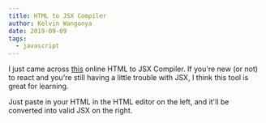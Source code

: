 ```yaml
---
title: HTML to JSX Compiler
author: Kelvin Wangonya
date: 2019-09-09
tags:
  - javascript
---
```


I just came across <a href="https://magic.reactjs.net/htmltojsx.htm">this</a> online HTML to JSX Compiler. 
If you're new (or not) to react and you're still having a little trouble with JSX, I think this tool is great for learning. 

Just paste in your HTML in the HTML editor on the left, and it'll be converted into valid JSX on the right.


